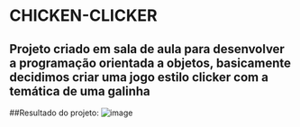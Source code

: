# CHICKEN-CLICKER
## Projeto criado em sala de aula para desenvolver a programação orientada a objetos, basicamente decidimos criar uma jogo estilo clicker com a temática de uma galinha
##Resultado do projeto:
![image](https://github.com/IGDSCI/CHICKEN-CLICKER/assets/114839208/3c121cc3-99a9-4624-956c-d674e380976b)
